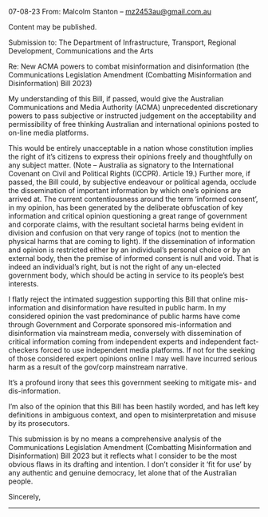 07-08-23
From: Malcolm Stanton – mz2453au@gmail.com.au

Content may be published.

Submission to:  The Department of Infrastructure, Transport, Regional Development,
Communications and the Arts

Re: New ACMA powers to combat misinformation and disinformation (the Communications
Legislation Amendment (Combatting Misinformation and Disinformation) Bill 2023)

My understanding of this Bill, if passed, would give the Australian Communications and Media
Authority (ACMA) unprecedented discretionary powers to pass subjective or instructed judgement
on the acceptability and permissibility of free thinking Australian and international opinions posted
to on-line media platforms.

This would be entirely unacceptable in a nation whose constitution implies the right of it’s citizens
to express their opinions freely and thoughtfully on any subject matter.
(Note – Australia as signatory to the International Covenant on Civil and Political Rights (ICCPR).
Article 19.)
Further more, if passed, the Bill could, by subjective endeavour or political agenda, occlude the
dissemination of important information by which one’s opinions are arrived at.
The current contentiousness around the term ‘informed consent’, in my opinion, has been generated
by the deliberate obfuscation of key information and critical opinion questioning a great range of
government and corporate claims, with the resultant societal harms being evident in division and
confusion on that very range of topics (not to mention the physical harms that are coming to light).
If the dissemination of information and opinion is restricted either by an individual’s personal
choice or by an external body, then the premise of informed consent is null and void. That is indeed
an individual’s right, but is not the right of any un-elected government body, which should be acting
in service to its people’s best interests.

I flatly reject the intimated suggestion supporting this Bill that online mis-information and disinformation have resulted in public harm. In my considered opinion the vast predominance of
public harms have come through Government and Corporate sponsored mis-information and disinformation via mainstream media, conversely with dissemination of critical information coming
from independent experts and independent fact-checkers forced to use independent media
platforms.
If not for the seeking of those considered expert opinions online I may well have incurred serious
harm as a result of the gov/corp mainstream narrative.

It’s a profound irony that sees this government seeking to mitigate mis- and dis-information.

I’m also of the opinion that this Bill has been hastily worded, and has left key definitions in
ambiguous context, and open to misinterpretation and misuse by its prosecutors.

This submission is by no means a comprehensive analysis of the Communications Legislation
Amendment (Combatting Misinformation and Disinformation) Bill 2023 but it reflects what I
consider to be the most obvious flaws in its drafting and intention.
I don’t consider it ‘fit for use’ by any authentic and genuine democracy, let alone that of the
Australian people.

Sincerely,


-----

